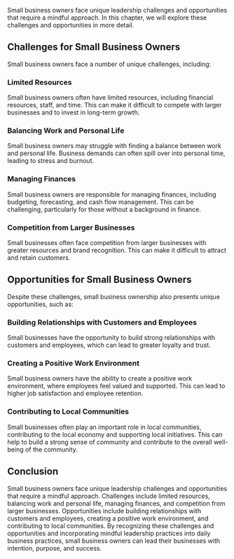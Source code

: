 
Small business owners face unique leadership challenges and opportunities that require a mindful approach. In this chapter, we will explore these challenges and opportunities in more detail.

Challenges for Small Business Owners
------------------------------------

Small business owners face a number of unique challenges, including:

### Limited Resources

Small business owners often have limited resources, including financial resources, staff, and time. This can make it difficult to compete with larger businesses and to invest in long-term growth.

### Balancing Work and Personal Life

Small business owners may struggle with finding a balance between work and personal life. Business demands can often spill over into personal time, leading to stress and burnout.

### Managing Finances

Small business owners are responsible for managing finances, including budgeting, forecasting, and cash flow management. This can be challenging, particularly for those without a background in finance.

### Competition from Larger Businesses

Small businesses often face competition from larger businesses with greater resources and brand recognition. This can make it difficult to attract and retain customers.

Opportunities for Small Business Owners
---------------------------------------

Despite these challenges, small business ownership also presents unique opportunities, such as:

### Building Relationships with Customers and Employees

Small businesses have the opportunity to build strong relationships with customers and employees, which can lead to greater loyalty and trust.

### Creating a Positive Work Environment

Small business owners have the ability to create a positive work environment, where employees feel valued and supported. This can lead to higher job satisfaction and employee retention.

### Contributing to Local Communities

Small businesses often play an important role in local communities, contributing to the local economy and supporting local initiatives. This can help to build a strong sense of community and contribute to the overall well-being of the community.

Conclusion
----------

Small business owners face unique leadership challenges and opportunities that require a mindful approach. Challenges include limited resources, balancing work and personal life, managing finances, and competition from larger businesses. Opportunities include building relationships with customers and employees, creating a positive work environment, and contributing to local communities. By recognizing these challenges and opportunities and incorporating mindful leadership practices into daily business practices, small business owners can lead their businesses with intention, purpose, and success.
